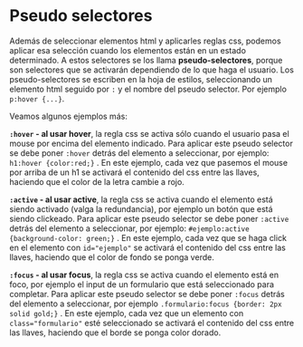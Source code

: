 # Pseudo selectores

Además de seleccionar elementos html y aplicarles reglas css, podemos aplicar esa selección cuando los elementos están en un estado determinado. A estos selectores se los llama **pseudo-selectores**, porque son selectores que se activarán dependiendo de lo que haga el usuario. Los pseudo-selectores se escriben en la hoja de estilos, seleccionando un elemento html seguido por `:` y el nombre del pseudo selector. Por ejemplo `p:hover {...}`.

Veamos algunos ejemplos más:

**`:hover` - al usar hover**, la regla css se activa sólo cuando el usuario pasa el mouse por encima del elemento indicado. Para aplicar este pseudo selector se debe poner `:hover` detrás del elemento a seleccionar, por ejemplo: `h1:hover {color:red;}` . En este ejemplo, cada vez que pasemos el mouse por arriba de un h1 se activará el contenido del css entre las llaves, haciendo que el color de la letra cambie a rojo.

**`:active` - al usar active**, la regla css se activa cuando el elemento está siendo activado (valga la redundancia), por ejemplo un botón que está siendo clickeado. Para aplicar este pseudo selector se debe poner `:active` detrás del elemento a seleccionar, por ejemplo: `#ejemplo:active {background-color: green;}` . En este ejemplo, cada vez que se haga click en el elemento con `id="ejemplo"` se activará el contenido del css entre las llaves, haciendo que el color de fondo se ponga verde.

**`:focus` - al usar focus**, la regla css se activa cuando el elemento está en foco, por ejemplo el input de un formulario que está seleccionado para completar. Para aplicar este pseudo selector se debe poner `:focus` detrás del elemento a seleccionar, por ejemplo `.formulario:focus {border: 2px solid gold;}` . En este ejemplo, cada vez que un elemento con `class="formulario"` esté seleccionado se activará el contenido del css entre las llaves, haciendo que el borde se ponga color dorado.
